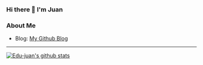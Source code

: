 ### Hi there 👋 I'm Juan

### About Me
- Blog: [My Github Blog](https://edu-juan.github.io)

---
[![Edu-juan's github stats](https://github-readme-stats.vercel.app/api?username=edu-juan)](https://github.com/anuraghazra/github-readme-stats)

<!--
**edu-juan/edu-juan** is a ✨ _special_ ✨ repository because its `README.md` (this file) appears on your GitHub profile.

Here are some ideas to get you started:

- 🔭 I’m currently working on ...
- 🌱 I’m currently learning ...
- 👯 I’m looking to collaborate on ...
- 🤔 I’m looking for help with ...
- 💬 Ask me about ...
- 📫 How to reach me: ...
- 😄 Pronouns: ...
- ⚡ Fun fact: ...
-->
